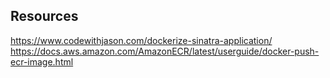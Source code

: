 ## Resources

https://www.codewithjason.com/dockerize-sinatra-application/
https://docs.aws.amazon.com/AmazonECR/latest/userguide/docker-push-ecr-image.html

